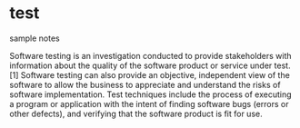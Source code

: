 # test
sample notes

Software testing is an investigation conducted to provide stakeholders with information about the quality of the software product or service under test.[1] Software testing can also provide an objective, independent view of the software to allow the business to appreciate and understand the risks of software implementation. Test techniques include the process of executing a program or application with the intent of finding software bugs (errors or other defects), and verifying that the software product is fit for use. 
